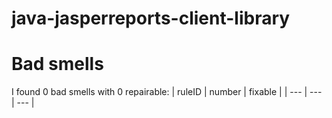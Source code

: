 # java-jasperreports-client-library 
 
# Bad smells
I found 0 bad smells with 0 repairable:
| ruleID | number | fixable |
| --- | --- | --- |
